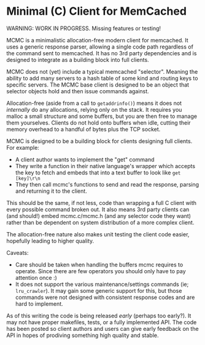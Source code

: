 # Minimal (C) Client for MemCached

WARNING: WORK IN PROGRESS. Missing features or testing!

MCMC is a minimalistic allocation-free modern client for memcached. It uses a
generic response parser, allowing a single code path regardless of the command
sent to memcached. It has no 3rd party dependencies and is designed to
integrate as a building block into full clients.

MCMC does not (yet) include a typical memcached "selector". Meaning the
ability to add many servers to a hash table of some kind and routing keys to
specific servers. The MCMC base client is designed to be an object that
selector objects hold and then issue commands against.

Allocation-free (aside from a call to `getaddrinfo()`) means it does not
_internally_ do any allocations, relying only on the stack. It requires you
malloc a small structure and some buffers, but you are then free to manage
them yourselves. Clients do not hold onto buffers when idle, cutting their
memory overhead to a handful of bytes plus the TCP socket.

MCMC is designed to be a building block for clients designing full clients.
For example:

* A client author wants to implement the "get" command
* They write a function in their native language's wrapper which accepts the
  key to fetch and embeds that into a text buffer to look like `get [key]\r\n`
* They then call mcmc's functions to send and read the response, parsing and
  returning it to the client.

This should be the same, if not less, code than wrapping a full C client with
every possible command broken out. It also means 3rd party clients can (and
should!) embed mcmc.c/mcmc.h (and any selector code they want) rather than be
dependent on system distribution of a more complex client.

The allocation-free nature also makes unit testing the client code easier,
hopefully leading to higher quality.

Caveats:

* Care should be taken when handling the buffers mcmc requires to operate.
  Since there are few operators you should only have to pay attention once :)
* It does not support the various maintenance/settings commands (ie; `lru_crawler`).
  It may gain some generic support for this, but those commands were not
designed with consistent response codes and are hard to implement.

As of this writing the code is being released _early_ (perhaps too early?). It
may not have proper makefiles, tests, or a fully implemented API. The code has
been posted so client authors and users can give early feedback on the API in
hopes of prodiving something high quality and stable.

